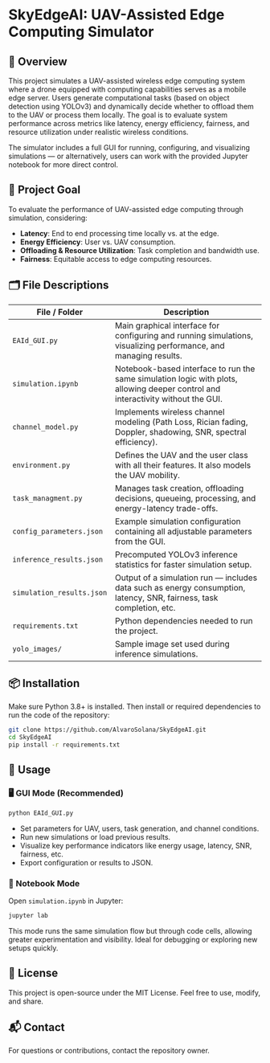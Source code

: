 # SkyEdgeAI: UAV-Assisted Edge Computing Simulator

## 📡 Overview

This project simulates a UAV-assisted wireless edge computing system where a drone equipped with computing capabilities serves as a mobile edge server. Users generate computational tasks (based on object detection using YOLOv3) and dynamically decide whether to offload them to the UAV or process them locally. The goal is to evaluate system performance across metrics like latency, energy efficiency, fairness, and resource utilization under realistic wireless conditions.

The simulator includes a full GUI for running, configuring, and visualizing simulations — or alternatively, users can work with the provided Jupyter notebook for more direct control.

## 🎯 Project Goal

To evaluate the performance of UAV-assisted edge computing through simulation, considering:

- **Latency**: End to end processing time locally vs. at the edge.
- **Energy Efficiency**: User vs. UAV consumption.
- **Offloading & Resource Utilization**: Task completion and bandwidth use.
- **Fairness**: Equitable access to edge computing resources.

## 🗂️ File Descriptions

| File / Folder | Description |
|---------------|-------------|
| `EAId_GUI.py` | Main graphical interface for configuring and running simulations, visualizing performance, and managing results. |
| `simulation.ipynb` | Notebook-based interface to run the same simulation logic with plots, allowing deeper control and interactivity without the GUI. |
| `channel_model.py` | Implements wireless channel modeling (Path Loss, Rician fading, Doppler, shadowing, SNR, spectral efficiency). |
| `environment.py` | Defines the UAV and the user class with all their features. It also models the UAV mobility. |
| `task_managment.py` | Manages task creation, offloading decisions, queueing, processing, and energy-latency trade-offs. |
| `config_parameters.json` | Example simulation configuration containing all adjustable parameters from the GUI. |
| `inference_results.json` | Precomputed YOLOv3 inference statistics for faster simulation setup. |
| `simulation_results.json` | Output of a simulation run — includes data such as energy consumption, latency, SNR, fairness, task completion, etc. |
| `requirements.txt` | Python dependencies needed to run the project. |
| `yolo_images/` | Sample image set used during inference simulations. |

## 📦 Installation

Make sure Python 3.8+ is installed. Then install or required dependencies to run the code of the repository:

```bash
git clone https://github.com/AlvaroSolana/SkyEdgeAI.git
cd SkyEdgeAI
pip install -r requirements.txt
```


## 🚀 Usage

### 🖥️ GUI Mode (Recommended)

```bash
python EAId_GUI.py
```

- Set parameters for UAV, users, task generation, and channel conditions.
- Run new simulations or load previous results.
- Visualize key performance indicators like energy usage, latency, SNR, fairness, etc.
- Export configuration or results to JSON.

### 📓 Notebook Mode

Open `simulation.ipynb` in Jupyter:

```bash
jupyter lab
```

This mode runs the same simulation flow but through code cells, allowing greater experimentation and visibility. Ideal for debugging or exploring new setups quickly.


## 📄 License

This project is open-source under the MIT License. Feel free to use, modify, and share.

## 📬 Contact

For questions or contributions, contact the repository owner.
